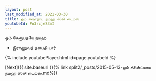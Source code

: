 ```yaml
---
layout: post
last_modified_at: 2021-03-30
title: ஓம் ஈஷாநாய நமஹ ௧௦௮ டைம்ஸ்
youtubeId: Po3rcjeS3mI
---
```

 
 
 ஓம் சேனாபதயே நமஹ  
 
 -  இராணுவத் தளபதி யார் 
 
  
 
  
 
 
 
 
 
 


{% include youtubePlayer.html id=page.youtubeId %}
 
[Next]({{ site.baseurl }}{% link  split2/_posts/2015-05-13-ஓம் ச்சின்ட்யாய நமஹ ௧௦௮ டைம்ஸ்.md%})
 
